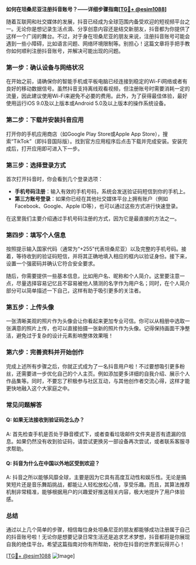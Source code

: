 **如何在坦桑尼亚注册抖音账号？——详细步骤指南[[TG💪+ @esim1088](https://t.me/s/esim1088)]**

随着互联网和社交媒体的发展，抖音已经成为全球范围内备受欢迎的短视频平台之一。无论你是想记录生活点滴、分享创意内容还是结交新朋友，抖音都为你提供了这样一个广阔的舞台。不过，对于身在坦桑尼亚的朋友来说，注册抖音账号可能会遇到一些小障碍，比如语言问题、网络环境限制等。别担心！这篇文章将手把手教你如何顺利注册抖音账号，并解决可能出现的问题。

### **第一步：确认设备与网络状况**
在开始之前，请确保你的智能手机或平板电脑已经连接到稳定的Wi-Fi网络或者有良好的移动数据信号。虽然抖音支持离线观看视频，但注册账号时需要消耗一定的流量，因此建议使用Wi-Fi来避免不必要的费用。此外，为了获得最佳体验，最好使用运行iOS 9.0及以上版本或Android 5.0及以上版本的操作系统设备。

### **第二步：下载并安装抖音应用**
打开你的手机应用商店（如Google Play Store或Apple App Store），搜索“TikTok”（即抖音国际版）。找到官方应用程序后点击下载并完成安装。安装完成后，打开应用即可进入下一步。

### **第三步：选择登录方式**
首次打开抖音时，你会看到几个登录选项：
- **手机号码注册**：输入有效的手机号码，系统会发送验证码短信到你的手机上。
- **第三方账号登录**：如果你已经在其他社交媒体平台上拥有账户（例如Facebook、Google、Apple ID等），也可以通过这些方式进行快速登录。
  
在这里我们主要介绍通过手机号码注册的方式，因为它是最直接的方法之一。

### **第四步：填写个人信息**
按照提示输入国家代码（通常为“+255”代表坦桑尼亚）以及完整的手机号码。接着，等待收到的验证码短信，并将其正确地填入相应的框内以验证身份。接下来，设置一个强密码并确认它符合安全要求。

随后，你需要提供一些基本信息，比如用户名、昵称和个人简介。这里要注意一点，尽量选择容易记忆且不容易被他人猜测的名字作为用户名；同时，在个人简介部分可以简单描述一下自己，这样有助于吸引更多的关注者。

### **第五步：上传头像**
一张清晰美观的照片作为头像会让你看起来更加专业可信。你可以从相册中选取一张满意的照片上传，也可以直接拍摄一张新的照片作为头像。记得保持画面干净整洁，避免过于复杂的设计元素影响整体效果哦！

### **第六步：完善资料并开始创作**
完成上述所有步骤之后，你就正式成为了一名抖音用户啦！不过要想吸引更多粉丝，还需要进一步优化自己的个人主页。例如添加更多详细的自我介绍、展示个人作品集等。同时，不要忘了积极参与社区互动，与其他创作者交流心得，这样才能更快地融入这个大家庭之中。

### **常见问题解答**
#### Q: 如果无法接收到验证码怎么办？
A: 首先检查手机是否处于静音模式下，或者查看垃圾邮件文件夹是否有遗漏的信息。如果仍然没有收到验证码，请尝试更换另一部设备再次尝试，或者联系客服寻求帮助。

#### Q: 抖音为什么在中国以外地区受到欢迎？
A: 抖音之所以能够风靡全球，主要是因为它具有高度互动性和娱乐性。无论是搞笑短片还是音乐舞蹈挑战，都能让人轻松放松心情，享受乐趣。而且，其算法推荐机制非常精准，能够根据用户的兴趣爱好推送相关内容，极大地提升了用户体验感。

### **总结**
通过以上几个简单的步骤，相信每位身处坦桑尼亚的朋友都能够成功注册属于自己的抖音账号啦！无论你是想要记录日常生活还是追求艺术梦想，抖音都将是你展现自我的绝佳平台。希望这篇指南对你有所帮助，祝你在抖音的世界里玩得开心！

[[TG💪+ @esim1088](https://t.me/s/esim1088) ![Image](https://i.postimg.cc/4NQfJmqS/Snipaste-2025-05-13-00-14-12.png)]